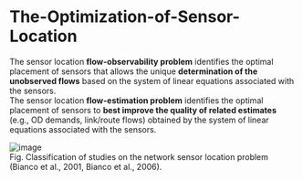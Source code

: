 # The-Optimization-of-Sensor-Location
The sensor location **flow-observability problem** identifies the optimal placement of sensors that allows the unique **determination of the unobserved flows** based on the system of linear equations associated with the sensors.        
The sensor location **flow-estimation problem** identifies the optimal placement of sensors to **best improve the quality of related estimates** (e.g., OD demands, link/route flows) obtained by the system of linear equations associated with the sensors. 

![image](https://ars.els-cdn.com/content/image/1-s2.0-S0191261516000436-gr1.jpg)      
Fig.  Classification of studies on the network sensor location problem (Bianco et al., 2001, Bianco et al., 2006).
